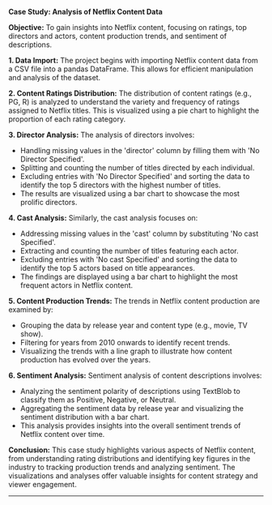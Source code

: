 
**Case Study: Analysis of Netflix Content Data**

**Objective:**
To gain insights into Netflix content, focusing on ratings, top directors and actors, content production trends, and sentiment of descriptions.

**1. Data Import:**
The project begins with importing Netflix content data from a CSV file into a pandas DataFrame. This allows for efficient manipulation and analysis of the dataset.

**2. Content Ratings Distribution:**
The distribution of content ratings (e.g., PG, R) is analyzed to understand the variety and frequency of ratings assigned to Netflix titles. This is visualized using a pie chart to highlight the proportion of each rating category.

**3. Director Analysis:**
The analysis of directors involves:
   - Handling missing values in the 'director' column by filling them with 'No Director Specified'.
   - Splitting and counting the number of titles directed by each individual.
   - Excluding entries with 'No Director Specified' and sorting the data to identify the top 5 directors with the highest number of titles.
   - The results are visualized using a bar chart to showcase the most prolific directors.

**4. Cast Analysis:**
Similarly, the cast analysis focuses on:
   - Addressing missing values in the 'cast' column by substituting 'No cast Specified'.
   - Extracting and counting the number of titles featuring each actor.
   - Excluding entries with 'No cast Specified' and sorting the data to identify the top 5 actors based on title appearances.
   - The findings are displayed using a bar chart to highlight the most frequent actors in Netflix content.

**5. Content Production Trends:**
The trends in Netflix content production are examined by:
   - Grouping the data by release year and content type (e.g., movie, TV show).
   - Filtering for years from 2010 onwards to identify recent trends.
   - Visualizing the trends with a line graph to illustrate how content production has evolved over the years.

**6. Sentiment Analysis:**
Sentiment analysis of content descriptions involves:
   - Analyzing the sentiment polarity of descriptions using TextBlob to classify them as Positive, Negative, or Neutral.
   - Aggregating the sentiment data by release year and visualizing the sentiment distribution with a bar chart.
   - This analysis provides insights into the overall sentiment trends of Netflix content over time.

**Conclusion:**
This case study highlights various aspects of Netflix content, from understanding rating distributions and identifying key figures in the industry to tracking production trends and analyzing sentiment. The visualizations and analyses offer valuable insights for content strategy and viewer engagement.

---

